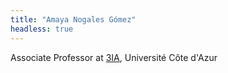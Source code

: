 ```yaml
---
title: "Amaya Nogales Gómez"
headless: true
---
```


Associate Professor at [3IA](https://3ia.univ-cotedazur.eu/), Université Côte d'Azur
